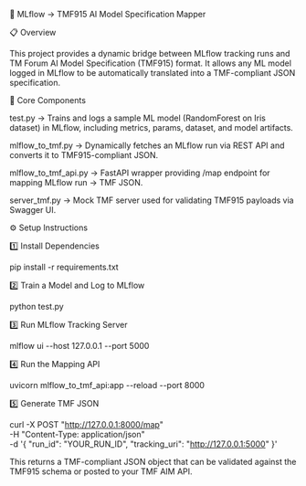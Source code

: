 🧠 MLflow → TMF915 AI Model Specification Mapper

📋 Overview

This project provides a dynamic bridge between MLflow tracking runs and TM Forum AI Model Specification (TMF915) format.
It allows any ML model logged in MLflow to be automatically translated into a TMF-compliant JSON specification.

🧩 Core Components

test.py  -> Trains and logs a sample ML model (RandomForest on Iris dataset) in MLflow, including metrics, params, dataset, and model artifacts.

mlflow_to_tmf.py  -> Dynamically fetches an MLflow run via REST API and converts it to TMF915-compliant JSON.

mlflow_to_tmf_api.py  -> FastAPI wrapper providing /map endpoint for mapping MLflow run → TMF JSON.

server_tmf.py  -> Mock TMF server used for validating TMF915 payloads via Swagger UI.

⚙️ Setup Instructions

1️⃣ Install Dependencies

pip install -r requirements.txt

2️⃣ Train a Model and Log to MLflow

python test.py

3️⃣ Run MLflow Tracking Server

mlflow ui --host 127.0.0.1 --port 5000

4️⃣ Run the Mapping API

uvicorn mlflow_to_tmf_api:app --reload --port 8000

5️⃣ Generate TMF JSON

curl -X POST "http://127.0.0.1:8000/map" \
     -H "Content-Type: application/json" \
     -d '{
           "run_id": "YOUR_RUN_ID",
           "tracking_uri": "http://127.0.0.1:5000"
         }'

This returns a TMF-compliant JSON object that can be validated against the TMF915 schema or posted to your TMF AIM API.
